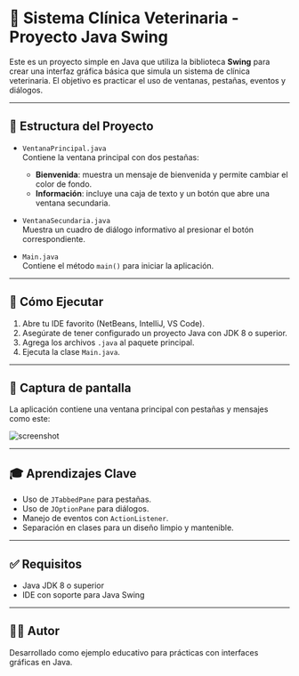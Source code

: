 # 🏥 Sistema Clínica Veterinaria - Proyecto Java Swing

Este es un proyecto simple en Java que utiliza la biblioteca **Swing** para crear una interfaz gráfica básica que simula un sistema de clínica veterinaria. El objetivo es practicar el uso de ventanas, pestañas, eventos y diálogos.

---

## 📁 Estructura del Proyecto

- `VentanaPrincipal.java`  
  Contiene la ventana principal con dos pestañas:
  - **Bienvenida**: muestra un mensaje de bienvenida y permite cambiar el color de fondo.
  - **Información**: incluye una caja de texto y un botón que abre una ventana secundaria.

- `VentanaSecundaria.java`  
  Muestra un cuadro de diálogo informativo al presionar el botón correspondiente.

- `Main.java`  
  Contiene el método `main()` para iniciar la aplicación.

---

## 🧪 Cómo Ejecutar

1. Abre tu IDE favorito (NetBeans, IntelliJ, VS Code).
2. Asegúrate de tener configurado un proyecto Java con JDK 8 o superior.
3. Agrega los archivos `.java` al paquete principal.
4. Ejecuta la clase `Main.java`.

---

## 📸 Captura de pantalla

La aplicación contiene una ventana principal con pestañas y mensajes como este:

![screenshot](screenshot.png)

---

## 🎓 Aprendizajes Clave

- Uso de `JTabbedPane` para pestañas.
- Uso de `JOptionPane` para diálogos.
- Manejo de eventos con `ActionListener`.
- Separación en clases para un diseño limpio y mantenible.

---

## ✅ Requisitos

- Java JDK 8 o superior
- IDE con soporte para Java Swing

---

## 👨‍💻 Autor

Desarrollado como ejemplo educativo para prácticas con interfaces gráficas en Java.
